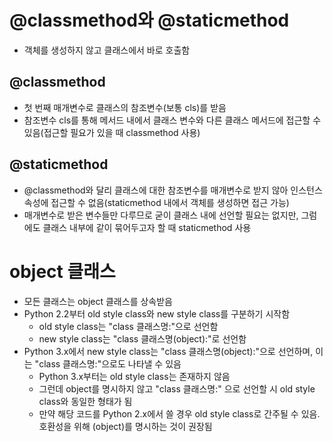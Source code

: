 # @classmethod와 @staticmethod
* 객체를 생성하지 않고 클래스에서 바로 호출함

## @classmethod
* 첫 번째 매개변수로 클래스의 참조변수(보통 cls)를 받음
* 참조변수 cls를 통해 메서드 내에서 클래스 변수와 다른 클래스 메서드에 접근할 수 있음(접근할 필요가 있을 때 classmethod 사용)

## @staticmethod
* @classmethod와 달리 클래스에 대한 참조변수를 매개변수로 받지 않아 인스턴스 속성에 접근할 수 없음(staticmethod 내에서 객체를 생성하면 접근 가능)
* 매개변수로 받은 변수들만 다루므로 굳이 클래스 내에 선언할 필요는 없지만, 그럼에도 클래스 내부에 같이 묶어두고자 할 때 staticmethod 사용

# object 클래스
* 모든 클래스는 object 클래스를 상속받음
* Python 2.2부터 old style class와 new style class를 구분하기 시작함
  * old style class는 "class 클래스명:"으로 선언함
  * new style class는 "class 클래스명(object):"로 선언함
* Python 3.x에서 new style class는 "class 클래스명(object):"으로 선언하며, 이는 "class 클래스명:"으로도 나타낼 수 있음
  * Python 3.x부터는 old style class는 존재하지 않음
  * 그런데 object를 명시하지 않고 "class 클래스명:" 으로 선언할 시 old style class와 동일한 형태가 됨
  * 만약 해당 코드를 Python 2.x에서 쓸 경우 old style class로 간주될 수 있음. 호환성을 위해 (object)를 명시하는 것이 권장됨
